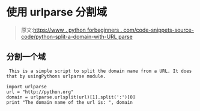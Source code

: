 # 使用 urlparse 分割域

> 原文:[https://www . python forbeginners . com/code-snippets-source-code/python-split-a-domain-with-URL parse](https://www.pythonforbeginners.com/code-snippets-source-code/python-split-a-domain-with-urlparse)

## 分割一个域

```
 This is a simple script to split the domain name from a URL. It does that by usingPythons urlparse module. 
```

```
import urlparse
url = "http://python.org"
domain = urlparse.urlsplit(url)[1].split(':')[0]
print "The domain name of the url is: ", domain

```